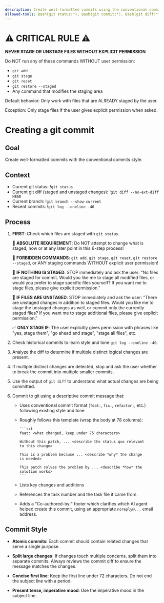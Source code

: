 ```yaml
---
description: Create well-formatted commits using the conventional commits style
allowed-tools: Bash(git status:*), Bash(git commit:*), Bash(git diff:*), Bash(git log:*)
---
```


# ⚠️ CRITICAL RULE ⚠️

**NEVER STAGE OR UNSTAGE FILES WITHOUT EXPLICIT PERMISSION**

Do NOT run any of these commands WITHOUT user permission:

- `git add`
- `git stage`
- `git reset`
- `git restore --staged`
- Any command that modifies the staging area

Default behavior: Only work with files that are ALREADY staged by the
user.

Exception: Only stage files if the user gives explicit permission when
asked.

# Creating a git commit

## Goal

Create well-formatted commits with the conventional commits style.

## Context

- Current git status: !`git status`
- Current git diff (staged and unstaged changes): !`git diff --no-ext-diff HEAD`
- Current branch: !`git branch --show-current`
- Recent commits: !`git log --oneline -40`

## Process

1. **FIRST**: Check which files are staged with `git status`.

   🚨 **ABSOLUTE REQUIREMENT**: Do NOT attempt to change what is
   staged, now or at any later point in this 6-step process!

   🚨 **FORBIDDEN COMMANDS**: `git add`, `git stage`, `git reset`,
   `git restore --staged`, or ANY staging commands WITHOUT explicit
   user permission!

   🛑 **IF NOTHING IS STAGED**: STOP immediately and ask the user: "No
   files are staged for commit. Would you like me to stage all
   modified files, or would you prefer to stage specific files
   yourself? If you want me to stage files, please give explicit
   permission."

   🛑 **IF FILES ARE UNSTAGED**: STOP immediately and ask the user:
   "There are unstaged changes in addition to staged files. Would you
   like me to stage the unstaged changes as well, or commit only the
   currently staged files? If you want me to stage additional files,
   please give explicit permission."

   ✅ **ONLY STAGE IF**: The user explicitly gives permission with
   phrases like "yes, stage them", "go ahead and stage", "stage all
   files", etc.

2. Check historical commits to learn style and tone
   `git log --oneline -40`.

3. Analyze the diff to determine if multiple distinct logical changes
   are present.

4. If multiple distinct changes are detected, stop and ask the user
   whether to break the commit into multiple smaller commits.

5. Use the output of `git diff` to understand what actual changes are
   being committed.

6. Commit to git using a descriptive commit message that:

   - Uses conventional commit format (`feat:`, `fix:`, `refactor:`, etc.)
     following existing style and tone

   - Roughly follows this template (wrap the body at 78 columns):

         ```txt
         feat: <what changed, keep under 75 characters>

         Without this patch, ... <describe the status quo relevant
         to this change>

         This is a problem because ... <describe *why* the change
         is needed>

         This patch solves the problem by ... <describe *how* the
         solution works>
         ```

   - Lists key changes and additions

   - References the task number and the task file it came from.

   - Adds a "Co-authored-by:" footer which clarifies which AI agent
     helped create this commit, using an appropriate `noreply@...`
     email address.

## Commit Style

- **Atomic commits**: Each commit should contain related changes that
  serve a single purpose.

- **Split large changes**: If changes touch multiple concerns, split
  them into separate commits. Always reviews the commit diff to ensure
  the message matches the changes.

- **Concise first line**: Keep the first line under 72 characters. Do
  not end the subject line with a period.

- **Present tense, imperative mood**: Use the imperative mood in the
  subject line.
